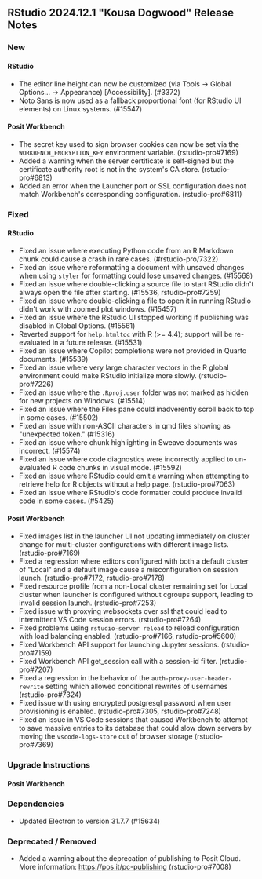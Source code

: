 ## RStudio 2024.12.1 "Kousa Dogwood" Release Notes

### New

#### RStudio
- The editor line height can now be customized (via Tools -> Global Options... -> Appearance) [Accessibility]. (#3372)
- Noto Sans is now used as a fallback proportional font (for RStudio UI elements) on Linux systems. (#15547)

#### Posit Workbench
- The secret key used to sign browser cookies can now be set via the `WORKBENCH_ENCRYPTION_KEY` environment variable. (rstudio-pro#7169)
- Added a warning when the server certificate is self-signed but the certificate authority root is not in the system's CA store. (rstudio-pro#6813)
- Added an error when the Launcher port or SSL configuration does not match Workbench's corresponding configuration. (rstudio-pro#6811)

### Fixed

#### RStudio
- Fixed an issue where executing Python code from an R Markdown chunk could cause a crash in rare cases. (#rstudio-pro/7322)
- Fixed an issue where reformatting a document with unsaved changes when using `styler` for formatting could lose unsaved changes. (#15568)
- Fixed an issue where double-clicking a source file to start RStudio didn't always open the file after starting. (#15536, rstudio-pro#7259)
- Fixed an issue where double-clicking a file to open it in running RStudio didn't work with zoomed plot windows. (#15457)
- Fixed an issue where the RStudio UI stopped working if publishing was disabled in Global Options. (#15561)
- Reverted support for `help.htmltoc` with R (>= 4.4); support will be re-evaluated in a future release. (#15531)
- Fixed an issue where Copilot completions were not provided in Quarto documents. (#15539)
- Fixed an issue where very large character vectors in the R global environment could make RStudio initialize more slowly. (rstudio-pro#7226)
- Fixed an issue where the `.Rproj.user` folder was not marked as hidden for new projects on Windows. (#15514)
- Fixed an issue where the Files pane could inadverently scroll back to top in some cases. (#15502)
- Fixed an issue with non-ASCII characters in qmd files showing as "unexpected token." (#15316)
- Fixed an issue where chunk highlighting in Sweave documents was incorrect. (#15574)
- Fixed an issue where code diagnostics were incorrectly applied to un-evaluated R code chunks in visual mode. (#15592)
- Fixed an issue where RStudio could emit a warning when attempting to retrieve help for R objects without a help page. (rstudio-pro#7063)
- Fixed an issue where RStudio's code formatter could produce invalid code in some cases. (#5425)

#### Posit Workbench
- Fixed images list in the launcher UI not updating immediately on cluster change for multi-cluster configurations with different image lists. (rstudio-pro#7169)
- Fixed a regression where editors configured with both a default cluster of "Local" and a default image cause a misconfiguration on session launch. (rstudio-pro#7172, rstudio-pro#7178)
- Fixed resource profile from a non-Local cluster remaining set for Local cluster when launcher is configured without cgroups support, leading to invalid session launch. (rstudio-pro#7253)
- Fixed issue with proxying websockets over ssl that could lead to intermittent VS Code session errors. (rstudio-pro#7264)
- Fixed problems using `rstudio-server reload` to reload configuration with load balancing enabled. (rstudio-pro#7166, rstudio-pro#5600)
- Fixed Workbench API support for launching Jupyter sessions. (rstudio-pro#7159)
- Fixed Workbench API get_session call with a session-id filter. (rstudio-pro#7207)
- Fixed a regression in the behavior of the `auth-proxy-user-header-rewrite` setting which allowed conditional rewrites of usernames (rstudio-pro#7324)
- Fixed issue with using encrypted postgresql password when user provisioning is enabled. (rstudio-pro#7305, rstudio-pro#7248)
- Fixed an issue in VS Code sessions that caused Workbench to attempt to save massive entries to its database that could slow down servers by moving the `vscode-logs-store` out of browser storage (rstudio-pro#7369)

### Upgrade Instructions

#### Posit Workbench

### Dependencies
- Updated Electron to version 31.7.7 (#15634)

### Deprecated / Removed
- Added a warning about the deprecation of publishing to Posit Cloud. More information: https://pos.it/pc-publishing (rstudio-pro#7008)
